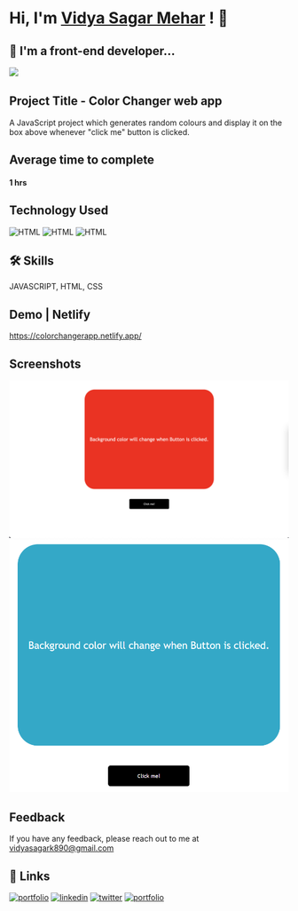 
# Hi, I'm [Vidya Sagar Mehar](https://vidya-sagar-portfolio.netlify.app/) ! 👋


## 🚀 I'm a front-end developer...
<img src="https://user-images.githubusercontent.com/73097560/115834477-dbab4500-a447-11eb-908a-139a6edaec5c.gif">

## Project Title - Color Changer web app
A JavaScript project which generates random colours and display it on the box above whenever "click me" button is clicked.


## Average time to complete
#### 1 hrs

## Technology Used

![HTML](https://img.shields.io/badge/FirstTech-JavaScript-purple)
![HTML](https://img.shields.io/badge/SecondTech-HTML-blue)
![HTML](https://img.shields.io/badge/ThirdTech-CSS-white)

## 🛠 Skills
JAVASCRIPT, HTML, CSS

## Demo | Netlify
https://colorchangerapp.netlify.app/


## Screenshots

![](./Image/ColorChanger.png)
![](./Image/Screenshot_20221108_122740.png)



## Feedback

If you have any feedback, please reach out to me at vidyasagark890@gmail.com


## 🔗 Links
[![portfolio](https://img.shields.io/badge/my_portfolio-000?style=for-the-badge&logo=ko-fi&logoColor=white)](https://vidya-sagar-portfolio.netlify.app/)
[![linkedin](https://img.shields.io/badge/linkedin-0A66C2?style=for-the-badge&logo=linkedin&logoColor=white)](https://www.linkedin.com/)
[![twitter](https://img.shields.io/badge/twitter-1DA1F2?style=for-the-badge&logo=twitter&logoColor=white)](https://twitter.com/Cherry_Reyans)
[![portfolio](https://img.shields.io/badge/FindCoder_portfolio-5A20CB??style=for-the-badge&logo=appveyor)](https://www.findcoder.io/u/vidyasagarmehar)


